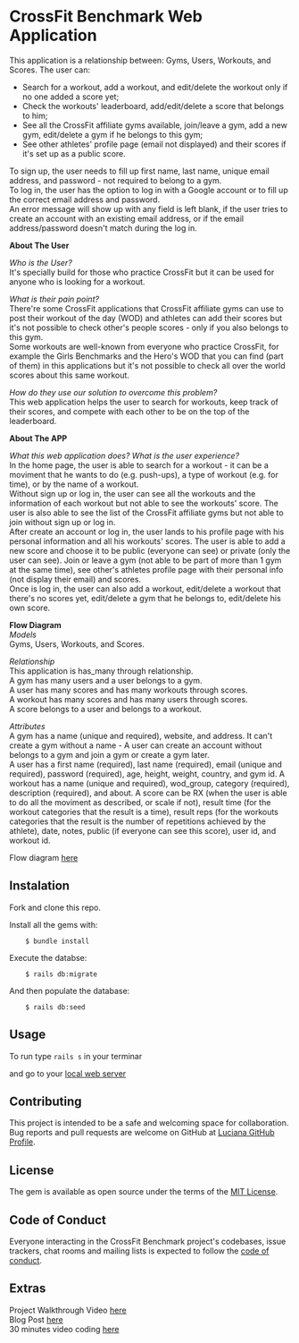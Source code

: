 # CrossFit Benchmark Web Application
This application is a relationship between: Gyms, Users, Workouts, and Scores.
The user can:
- Search for a workout, add a workout, and edit/delete the workout only if no one added a score yet;
- Check the workouts' leaderboard, add/edit/delete a score that belongs to him;
- See all the CrossFit affiliate gyms available, join/leave a gym, add a new gym, edit/delete a gym if he belongs to this gym;
- See other athletes' profile page (email not displayed) and their scores if it's set up as a public score.

To sign up, the user needs to fill up first name, last name, unique email address, and password - not required to belong to a gym.\
To log in, the user has the option to log in with a Google account or to fill up the correct email address and password.\
An error message will show up with any field is left blank, if the user tries to create an account with an existing email address, or if the email address/password doesn't match during the log in.

**About The User**

*Who is the User?*\
It's specially build for those who practice CrossFit but it can be used for anyone who is looking for a workout.

*What is their pain point?*\
There're some CrossFit applications that CrossFit affiliate gyms can use to post their workout of the day (WOD) and athletes can add their scores but it's not possible to check other's people scores - only if you also belongs to this gym.\
Some workouts are well-known from everyone who practice CrossFit, for example the Girls Benchmarks and the Hero's WOD that you can find (part of them) in this applications but it's not possible to check all over the world scores about this same workout. 

*How do they use our solution to overcome this problem?*\
This web application helps the user to search for workouts, keep track of their scores, and compete with each other to be on the top of the leaderboard.

**About The APP**

*What this web application does? What is the user experience?*\
In the home page, the user is able to search for a workout - it can be a moviment that he wants to do (e.g. push-ups), a type of workout (e.g. for time), or by the name of a workout.\
Without sign up or log in, the user can see all the workouts and the information of each workout but not able to see the workouts' score. The user is also able to see the list of the CrossFit affiliate gyms but not able to join without sign up or log in.\
After create an account or log in, the user lands to his profile page with his personal information and all his workouts' scores. The user is able to add a new score and choose it to be public (everyone can see) or private (only the user can see). Join or leave a gym (not able to be part of more than 1 gym at the same time), see other's athletes profile page with their personal info (not display their email) and scores.\
Once is log in, the user can also add a workout, edit/delete a workout that there's no scores yet, edit/delete a gym that he belongs to, edit/delete his own score.

**Flow Diagram**\
*Models*\
Gyms, Users, Workouts, and Scores.

*Relationship*\
This application is has_many through relationship.\
A gym has many users and a user belongs to a gym.\
A user has many scores and has many workouts through scores.\
A workout has many scores and has many users through scores.\
A score belongs to a user and belongs to a workout.

*Attributes*\
A gym has a name (unique and required), website, and address. It can't create a gym without a name - A user can create an account without belongs to a gym and join a gym or create a gym later.\
A user has a first name (required), last name (required), email (unique and required), password (required), age, height, weight, country, and gym id.
A workout has a name (unique and required), wod_group, category (required), description (required), and about.
A score can be RX (when the user is able to do all the moviment as described, or scale if not), result time (for the workout categories that the result is a time), result reps (for the workouts categories that the result is the number of repetitions achieved by the athlete), date, notes, public (if everyone can see this score), user id, and workout id.

Flow diagram [here](https://drive.google.com/file/d/1N-ZeTPwMwMq8o3Aytgb_hThB8fndvzzV/view?usp=sharing)
## Instalation
Fork and clone this repo.

Install all the gems with:
```
    $ bundle install
```

Execute the databse:
```
    $ rails db:migrate
```

And then populate the database:
```
    $ rails db:seed
```
## Usage

To run type `rails s` in your terminar

and go to your [local web server](http://localhost:3000/)
## Contributing

This project is intended to be a safe and welcoming space for collaboration.
Bug reports and pull requests are welcome on GitHub at [Luciana GitHub Profile](https://github.com/luciana-lab).

## License

The gem is available as open source under the terms of the [MIT License](https://opensource.org/licenses/MIT).

## Code of Conduct

Everyone interacting in the CrossFit Benchmark project's codebases, issue trackers, chat rooms and mailing lists is expected to follow the [code of conduct](https://github.com/luciana-lab/crossfit-benchmark-project/blob/main/CODE_OF_CONDUCT.md).

## Extras
Project Walkthrough Video [here](https://youtu.be/zjdYMrgik_A)\
Blog Post [here](https://luciana-lab.medium.com/rails-time-select-form-and-view-bonus-date-d2700d913a50)\
30 minutes video coding [here](https://youtu.be/T7HTeDDb1Tc)